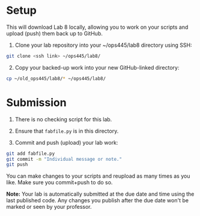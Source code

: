 # Setup
This will download Lab 8 locally, allowing you to work on your scripts and upload (push) them back up to GitHub.

1. Clone your lab repository into your ~/ops445/lab8 directory using SSH:
```bash
git clone <ssh link> ~/ops445/lab8/
```
2. Copy your backed-up work into your new GitHub-linked directory:
```bash
cp ~/old_ops445/lab8/* ~/ops445/lab8/
```

# Submission
1. There is no checking script for this lab.

2. Ensure that `fabfile.py` is in this directory.

3. Commit and push (upload) your lab work:
```bash
git add fabfile.py 
git commit -m "Individual message or note."
git push
```

You can make changes to your scripts and reupload as many times as you like. Make sure you commit+push to do so.

**Note:** Your lab is automatically submitted at the due date and time using the last published code. Any changes you publish after the due date won't be marked or seen by your professor.
